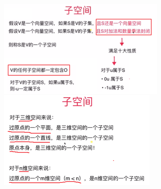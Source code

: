 ![](../photo/Pasted%20image%2020240226102505.png)
![](../photo/Pasted%20image%2020240226103052.png)
